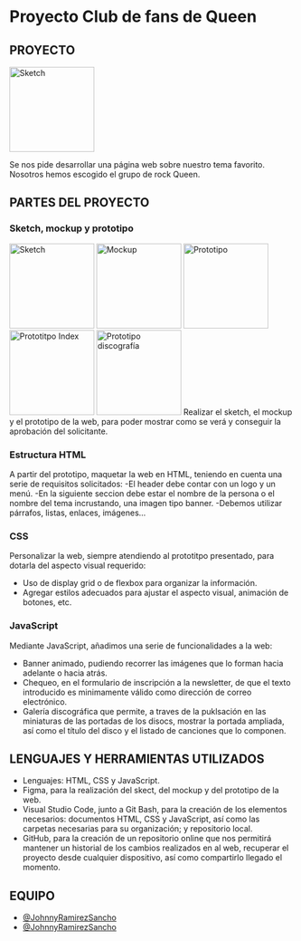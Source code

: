 # Proyecto Club de fans de Queen
## PROYECTO
<a href="https://yquetecuentas.com/f5/club-de-fans-de-queen/queen-prototipo-discografia.jpg" target="_blank"><img src="https://yquetecuentas.com/f5/club-de-fans-de-queen/queen-web.jpg" alt="Sketch" width="150"></a>

Se nos pide desarrollar una página web sobre nuestro tema favorito.
Nosotros hemos escogido el grupo de rock Queen.

## PARTES DEL PROYECTO
### Sketch, mockup y prototipo
<a href="https://yquetecuentas.com/f5/club-de-fans-de-queen/queen-sketch.jpg" target="_blank"><img src="https://yquetecuentas.com/f5/club-de-fans-de-queen/queen-sketch.jpg" alt="Sketch" width="150"></a>
<a href="https://yquetecuentas.com/f5/club-de-fans-de-queen/queen-mockup.jpg" target="_blank"><img src="https://yquetecuentas.com/f5/club-de-fans-de-queen/queen-mockup.jpg" alt="Mockup" width="150"></a>
<a href="https://yquetecuentas.com/f5/club-de-fans-de-queen/queen-prototipo.jpg" target="_blank"><img src="https://yquetecuentas.com/f5/club-de-fans-de-queen/queen-prototipo.jpg" alt="Prototipo" width="150"></a>
<a href="https://yquetecuentas.com/f5/club-de-fans-de-queen/queen-prototipo-index.jpg" target="_blank"><img src="https://yquetecuentas.com/f5/club-de-fans-de-queen/queen-prototipo-index.jpg" alt="Prototitpo Index" width="150"></a>
<a href="https://yquetecuentas.com/f5/club-de-fans-de-queen/queen-prototipo-discografia.jpg" target="_blank"><img src="https://yquetecuentas.com/f5/club-de-fans-de-queen/queen-prototipo-discografia.jpg" alt="Prototipo discografía" width="150"></a>
Realizar el sketch, el mockup y el prototipo de la web, para poder mostrar como se verá y conseguir la aprobación del solicitante.
### Estructura HTML
A partir del prototipo, maquetar la web en HTML, teniendo en cuenta una serie de requisitos solicitados:
-El header debe contar con un logo y un menú.
-En la siguiente seccion debe estar el nombre de la persona o el nombre del tema incrustando, una imagen tipo banner.
-Debemos utilizar párrafos, listas, enlaces, imágenes...
### CSS
Personalizar la web, siempre atendiendo al prototitpo presentado, para dotarla del aspecto visual requerido:
- Uso de display grid o de flexbox para organizar la información.
- Agregar estilos adecuados para ajustar el aspecto visual, animación de botones, etc.
### JavaScript
Mediante JavaScript, añadimos una serie de funcionalidades a la web:
- Banner animado, pudiendo recorrer las imágenes que lo forman hacia adelante o hacia atrás.
- Chequeo, en el formulario de inscripción a la newsletter, de que el texto introducido es minimamente válido como dirección de correo electrónico.
- Galería discográfica que permite, a traves de la puklsación en las miniaturas de las portadas de los disocs, mostrar la portada ampliada, así como el título del disco y el listado de canciones que lo componen.
## LENGUAJES Y HERRAMIENTAS UTILIZADOS
- Lenguajes: HTML, CSS y JavaScript.
- Figma, para la realización del skect, del mockup y del prototipo de la web.
- Visual Studio Code, junto a Git Bash, para la creación de los elementos necesarios: documentos HTML, CSS y JavaScript, así como las carpetas necesarias para su organización; y repositorio local.
- GitHub, para la creación de un repositorio online que nos permitirá mantener un historial de los cambios realizados en al web, recuperar el proyecto desde cualquier dispositivo, así como compartirlo llegado el momento.
## EQUIPO
- [@JohnnyRamirezSancho](https://github.com/JohnnyRamirezSancho)
- [@JohnnyRamirezSancho](https://github.com/JohnnyRamirezSancho)

